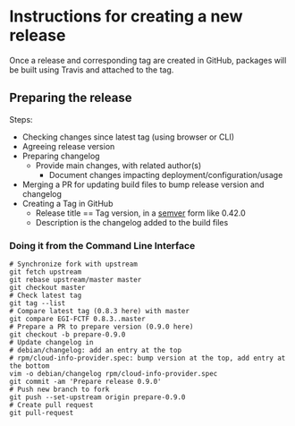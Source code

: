 # Instructions for creating a new release

Once a release and corresponding tag are created in GitHub, packages will be
built using Travis and attached to the tag.

## Preparing the release

Steps:

* Checking changes since latest tag (using browser or CLI)
* Agreeing release version
* Preparing changelog
  * Provide main changes, with related author(s)
    * Document changes impacting deployment/configuration/usage
* Merging a PR for updating build files to bump release version and changelog
* Creating a Tag in GitHub
  * Release title == Tag version, in a [semver](https://semver.org/) form like 0.42.0
  * Description is the changelog added to the build files

### Doing it from the Command Line Interface

```console
# Synchronize fork with upstream
git fetch upstream
git rebase upstream/master master
git checkout master
# Check latest tag
git tag --list
# Compare latest tag (0.8.3 here) with master
git compare EGI-FCTF 0.8.3..master
# Prepare a PR to prepare version (0.9.0 here)
git checkout -b prepare-0.9.0
# Update changelog in
# debian/changelog: add an entry at the top
# rpm/cloud-info-provider.spec: bump version at the top, add entry at the bottom
vim -o debian/changelog rpm/cloud-info-provider.spec
git commit -am 'Prepare release 0.9.0'
# Push new branch to fork
git push --set-upstream origin prepare-0.9.0
# Create pull request
git pull-request
```
